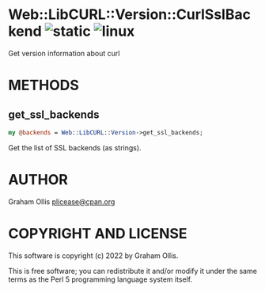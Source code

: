 # Web::LibCURL::Version::CurlSslBackend ![static](https://github.com/uperl/Web-LibCurl-Version/workflows/static/badge.svg) ![linux](https://github.com/uperl/Web-LibCurl-Version/workflows/linux/badge.svg)

Get version information about curl

# METHODS

## get\_ssl\_backends

```perl
my @backends = Web::LibCURL::Version->get_ssl_backends;
```

Get the list of SSL backends (as strings).

# AUTHOR

Graham Ollis <plicease@cpan.org>

# COPYRIGHT AND LICENSE

This software is copyright (c) 2022 by Graham Ollis.

This is free software; you can redistribute it and/or modify it under
the same terms as the Perl 5 programming language system itself.
